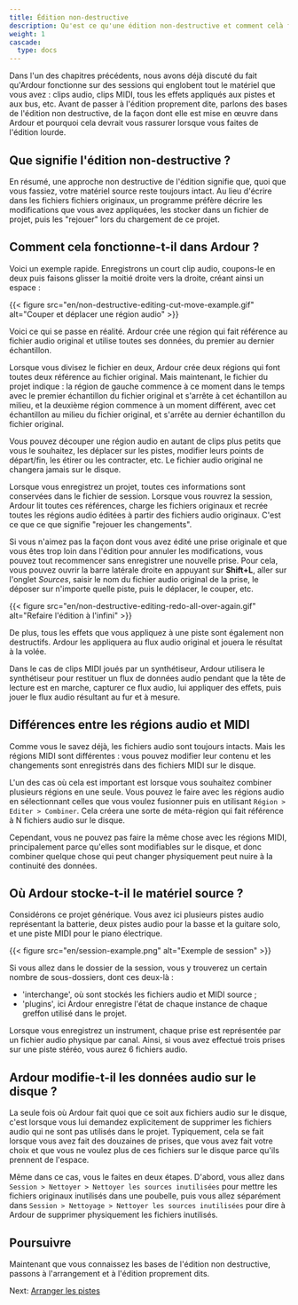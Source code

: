 ```yaml
---
title: Édition non-destructive
description: Qu'est ce qu'une édition non-destructive et comment celà fonctionne dans Ardour?
weight: 1
cascade:
  type: docs
---
```


Dans l'un des chapitres précédents, nous avons déjà discuté du fait qu'Ardour fonctionne sur des sessions qui englobent tout le matériel que vous avez : clips audio, clips MIDI, tous les effets appliqués aux pistes et aux bus, etc.
Avant de passer à l'édition proprement dite, parlons des bases de l'édition non destructive, de la façon dont elle est mise en œuvre dans Ardour et pourquoi cela devrait vous rassurer lorsque vous faites de l'édition lourde.

## Que signifie l'édition non-destructive ?

En résumé, une approche non destructive de l'édition signifie que, quoi que vous fassiez, votre matériel source reste toujours intact.
Au lieu d'écrire dans les fichiers fichiers originaux, un programme préfère décrire les modifications que vous avez appliquées, les stocker dans un fichier de projet, puis les "rejouer" lors du chargement de ce projet.

## Comment cela fonctionne-t-il dans Ardour ?

Voici un exemple rapide. Enregistrons un court clip audio, coupons-le en deux puis faisons glisser la moitié droite vers la droite, créant ainsi un espace :

{{< figure src="en/non-destructive-editing-cut-move-example.gif" alt="Couper et déplacer une région audio" >}}

Voici ce qui se passe en réalité. Ardour crée une région qui fait référence au fichier audio original et utilise toutes ses données, du premier au dernier échantillon.

Lorsque vous divisez le fichier en deux, Ardour crée deux régions qui font toutes deux référence au fichier original. Mais maintenant, le fichier du projet indique : la région de gauche commence à ce moment dans le temps avec le premier échantillon du fichier original et s'arrête à cet échantillon au milieu, et la deuxième région commence à un moment différent, avec cet échantillon au milieu du fichier original, et s'arrête au dernier échantillon du fichier original.

Vous pouvez découper une région audio en autant de clips plus petits que vous le souhaitez, les déplacer sur les pistes, modifier leurs points de départ/fin, les étirer ou les contracter, etc. Le fichier audio original ne changera jamais sur le disque.

Lorsque vous enregistrez un projet, toutes ces informations sont conservées dans le fichier de session.
Lorsque vous rouvrez la session, Ardour lit toutes ces références, charge les fichiers originaux et recrée toutes les régions audio éditées à partir des fichiers audio originaux. C'est ce que ce que signifie "rejouer les changements".

Si vous n'aimez pas la façon dont vous avez édité une prise originale et que vous êtes trop loin dans l'édition pour annuler les modifications, vous pouvez tout recommencer sans enregistrer une nouvelle prise.
Pour cela, vous pouvez ouvrir la barre latérale droite en appuyant sur **Shift+L**, aller sur l'onglet _Sources_, saisir le nom du fichier audio original de la prise, le déposer sur n'importe quelle piste, puis le déplacer, le couper, etc.

{{< figure src="en/non-destructive-editing-redo-all-over-again.gif" alt="Refaire l'édition à l'infini" >}}

De plus, tous les effets que vous appliquez à une piste sont également non destructifs. Ardour les appliquera au flux audio original et jouera le résultat à la volée.

Dans le cas de clips MIDI joués par un synthétiseur, Ardour utilisera le synthétiseur pour restituer un flux de données audio pendant que la tête de lecture est en marche, capturer ce flux audio, lui appliquer des effets, puis jouer le flux audio résultant au fur et à mesure.

## Différences entre les régions audio et MIDI

Comme vous le savez déjà, les fichiers audio sont toujours intacts. Mais les régions MIDI sont différentes :
vous pouvez modifier leur contenu et les changements sont enregistrés dans des fichiers MIDI sur le disque.

L'un des cas où cela est important est lorsque vous souhaitez combiner plusieurs régions en une seule.
Vous pouvez le faire avec les régions audio en sélectionnant celles que vous voulez fusionner puis en utilisant `Région > Editer > Combiner`. Cela créera une sorte de méta-région qui fait référence à N fichiers audio sur le disque.

Cependant, vous ne pouvez pas faire la même chose avec les régions MIDI, principalement parce qu'elles sont modifiables sur le disque, et donc combiner quelque chose qui peut changer physiquement peut nuire à la continuité des données.

## Où Ardour stocke-t-il le matériel source ?

Considérons ce projet générique. Vous avez ici plusieurs pistes audio représentant la batterie, deux pistes audio pour la basse et la guitare solo, et une piste MIDI pour le piano électrique.

{{< figure src="en/session-example.png" alt="Exemple de session" >}}

Si vous allez dans le dossier de la session, vous y trouverez un certain nombre de sous-dossiers, dont ces deux-là :

- 'interchange', où sont stockés les fichiers audio et MIDI source ;
- 'plugins', ici Ardour enregistre l'état de chaque instance de chaque greffon utilisé dans le projet.

Lorsque vous enregistrez un instrument, chaque prise est représentée par un fichier audio physique par canal.
Ainsi, si vous avez effectué trois prises sur une piste stéréo, vous aurez 6 fichiers audio.

## Ardour modifie-t-il les données audio sur le disque ?

La seule fois où Ardour fait quoi que ce soit aux fichiers audio sur le disque, c'est lorsque vous lui demandez explicitement de supprimer les fichiers audio qui ne sont pas utilisés dans le projet.
Typiquement, cela se fait lorsque vous avez fait des douzaines de prises, que vous avez fait votre choix et que vous ne voulez plus de ces fichiers sur le disque parce qu'ils prennent de l'espace.

Même dans ce cas, vous le faites en deux étapes. D'abord, vous allez dans `Session > Nettoyer > Nettoyer les sources inutilisées` pour mettre les fichiers originaux inutilisés dans une poubelle, puis vous allez séparément dans `Session > Nettoyage > Nettoyer les sources inutilisées` pour dire à Ardour de supprimer physiquement les fichiers inutilisés.

## Poursuivre

Maintenant que vous connaissez les bases de l'édition non destructive, passons à l'arrangement et à l'édition proprement dits.

Next: [Arranger les pistes](../arranging-tracks)

